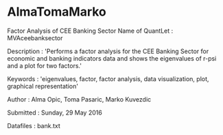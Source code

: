 # AlmaTomaMarko
Factor Analysis of CEE Banking Sector
Name of QuantLet : MVAceebanksector

Description : 'Performs a factor analysis for the CEE Banking Sector for economic and banking indicators data and shows the eigenvalues of r-psi and a plot for two factors.'

Keywords : 'eigenvalues, factor, factor analysis, data
visualization, plot, graphical representation'

Author : Alma Opic, Toma Pasaric, Marko Kuvezdic

Submitted : Sunday, 29 May 2016

Datafiles : bank.txt
